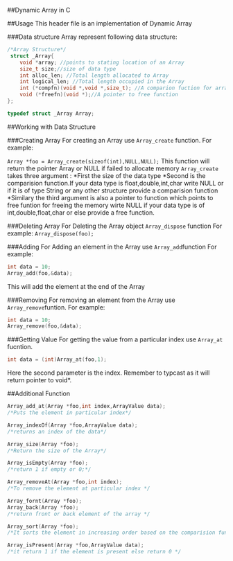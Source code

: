 ##Dynamic Array in C


##Usage
This header file is an implementation of Dynamic Array

###Data structure
Array represent following data structure:

```c
/*Array Structure*/
 struct _Array{
	void *array; //points to stating location of an Array
	size_t size;//size of data type
	int alloc_len; //Total length allocated to Array
	int logical_len; //Total length occupied in the Array
	int (*compfn)(void *,void *,size_t); //A comparion fuction for array 
	void (*freefn)(void *);//A pointer to free function
};

typedef struct _Array Array;
```
##Working with Data Structure

###Creating Array
For creating an Array use ```Array_create``` function.
For example:

```Array *foo = Array_create(sizeof(int),NULL,NULL);```
This function will return the pointer Array or NULL if failed to allocate memory
```Array_create``` takes three argument :
*First the size of the data type
*Second is the comparision function.If your data type is float,double,int,char write NULL
or if it is of type String or any other structure provide a comparision function
*Similary the third argument is also a pointer to function which points to free funtion for
freeing the memory wirte NULL if your data type is of int,double,float,char or else provide
a free function.

###Deleting Array
For Deleting the Array object ```Array_dispose``` function
For example:
```Array_dispose(foo);```

###Adding 
For Adding an element in the Array use ```Array_add```function
For example:
```c
int data = 10;
Array_add(foo,&data);
```
This will add the element at the end of the Array

###Removing
For removing an element from the Array use ```Array_remove```funtion.
For example:
```c
int data = 10;
Array_remove(foo,&data);
```
###Getting Value
For getting the value from a particular index use ```Array_at``` fucntion.
```c
int data = (int)Array_at(foo,1);
```
Here the second parameter is the index.
Remember to typcast as it will return pointer to void*.

##Additional Function
```c
Array_add_at(Array *foo,int index,ArrayValue data);
/*Puts the element in particular index*/
```
```c
Array_indexOf(Array *foo,ArrayValue data);
/*returns an index of the data*/
```
```c
Array_size(Array *foo);
/*Return the size of the Array*/

```
```c
Array_isEmpty(Array *foo);
/*return 1 if empty or 0;*/
```
```c
Array_removeAt(Array *foo,int index);
/*To remove the element at particular index */
```
```c
Array_fornt(Array *foo);
Array_back(Array *foo);
/*return front or back element of the array */
```
```c
Array_sort(Array *foo);
/*It sorts the element in increasing order based on the comparision function provided */
```
```c
Array_isPresent(Array *foo,ArrayValue data);
/*it return 1 if the element is present else return 0 */
```





